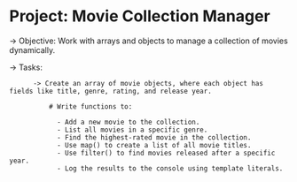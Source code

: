 # Project: Movie Collection Manager

-> Objective: Work with arrays and objects to manage a collection of movies dynamically.

-> Tasks:
        
          -> Create an array of movie objects, where each object has fields like title, genre, rating, and release year.
          
              # Write functions to:
          
                - Add a new movie to the collection.
                - List all movies in a specific genre.
                - Find the highest-rated movie in the collection.
                - Use map() to create a list of all movie titles.
                - Use filter() to find movies released after a specific year. 
                - Log the results to the console using template literals.
